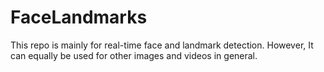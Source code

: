 # FaceLandmarks

This repo is mainly for real-time face and landmark detection. However, It can equally be used for other images and videos in general.
